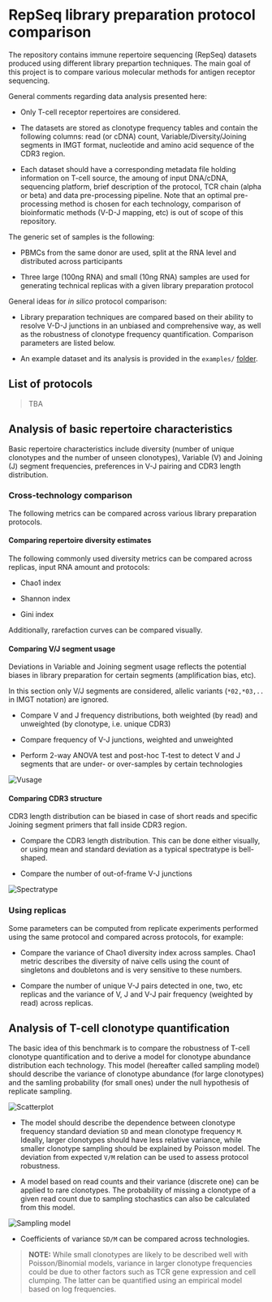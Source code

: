 # RepSeq library preparation protocol comparison

The repository contains immune repertoire sequencing (RepSeq) datasets produced using different library prepartion techniques. The main goal of this project is to compare various molecular methods for antigen receptor sequencing. 

General comments regarding data analysis presented here:

* Only T-cell receptor repertoires are considered.

* The datasets are stored as clonotype frequency tables and contain the following columns: read (or cDNA) count, Variable/Diversity/Joining segments in IMGT format, nucleotide and amino acid sequence of the CDR3 region.

* Each dataset should have a corresponding metadata file holding information on T-cell source, the amoung of input DNA/cDNA, sequencing platform, brief description of the protocol, TCR chain (alpha or beta) and data pre-processing pipeline. Note that an optimal pre-processing method is chosen for each technology, comparison of bioinformatic methods (V-D-J mapping, etc) is out of scope of this repository.

The generic set of samples is the following:

* PBMCs from the same donor are used, split at the RNA level and distributed across participants

* Three large (100ng RNA) and small (10ng RNA) samples are used for generating technical replicas with a given library preparation protocol

General ideas for *in silico* protocol comparison:

* Library preparation techniques are compared based on their ability to resolve V-D-J junctions in an unbiased and comprehensive way, as well as the robustness of clonotype frequency quantification. Comparison parameters are listed below.

* An example dataset and its analysis is provided in the ``examples/`` [folder](https://github.com/RepSeq/technology-comparison/tree/master/examples).

## List of protocols

> TBA

## Analysis of basic repertoire characteristics

Basic repertoire characteristics include diversity (number of unique clonotypes and the number of unseen clonotypes), Variable (V) and Joining (J) segment frequencies, preferences in V-J pairing and CDR3 length distribution.

### Cross-technology comparison

The following metrics can be compared across various library preparation protocols.

#### Comparing repertoire diversity estimates

The following commonly used diversity metrics can be compared across replicas, input RNA amount and protocols:

* Chao1 index 

* Shannon index

* Gini index

Additionally, rarefaction curves can be compared visually.

#### Comparing V/J segment usage

Deviations in Variable and Joining segment usage reflects the potential biases in library preparation for certain segments (amplification bias, etc).

In this section only V/J segments are considered, allelic variants (``*02,*03,..`` in IMGT notation) are ignored.

* Compare V and J frequency distributions, both weighted (by read) and unweighted (by clonotype, i.e. unique CDR3)

* Compare frequency of V-J junctions, weighted and unweighted

* Perform 2-way ANOVA test and post-hoc T-test to detect V and J segments that are under- or over-samples by certain technologies

![Vusage](https://raw.githubusercontent.com/RepSeq/technology-comparison/master/assets/vusage.png "Variable segment frequencies.")

#### Comparing CDR3 structure

CDR3 length distribution can be biased in case of short reads and specific Joining segment primers that fall inside CDR3 region.

* Compare the CDR3 length distribution. This can be done either visually, or using mean and standard deviation as a typical spectratype is bell-shaped.

* Compare the number of out-of-frame V-J junctions

![Spectratype](https://raw.githubusercontent.com/RepSeq/technology-comparison/master/assets/spectra.png "CDR3 length distribution of in-frame and out-of-frame TCR alpha and beta sequences.")

### Using replicas

Some parameters can be computed from replicate experiments performed using the same protocol and compared across protocols, for example:

* Compare the variance of Chao1 diversity index across samples. Chao1 metric describes the diversity of naive cells using the count of singletons and doubletons and is very sensitive to these numbers. 

* Compare the number of unique V-J pairs detected in one, two, etc replicas and the variance of V, J and V-J pair frequency (weighted by read) across replicas.

## Analysis of T-cell clonotype quantification

The basic idea of this benchmark is to compare the robustness of T-cell clonotype quantification and to derive a model for clonotype abundance distribution each technology. This model (hereafter called sampling model) should describe the variance of clonotype abundance (for large clonotypes) and the samling probability (for small ones) under the null hypothesis of replicate sampling.

![Scatterplot](https://raw.githubusercontent.com/RepSeq/technology-comparison/master/assets/freq1.png "Correlation of clonotype frequencies.")

* The model should describe the dependence between clonotype frequency standard deviation ``SD`` and mean clonotype frequency ``M``. Ideally, larger clonotypes should have less relative variance, while smaller clonotype sampling should be explained by Poisson model. The deviation from expected ``V/M`` relation can be used to assess protocol robustness.

* A model based on read counts and their variance (discrete one) can be applied to rare clonotypes. The probability of missing a clonotype of a given read count due to sampling stochastics can also be calculated from this model.

![Sampling model](https://raw.githubusercontent.com/RepSeq/technology-comparison/master/assets/freq2.png "Mean clonotype count and coefficient of variance (CV). Dashed and dotted lines correspond to mean:CV ratio expected for Poisson and Beta-Binomial model with Jeffreys prior.")

* Coefficients of variance ``SD/M`` can be compared across technologies.

> **NOTE:** While small clonotypes are likely to be described well with Poisson/Binomial models, variance in larger clonotype frequencies could be due to other factors such as TCR gene expression and cell clumping. The latter can be quantified using an empirical model based on log frequencies.


